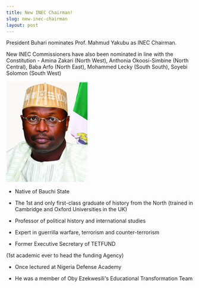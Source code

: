 ```yaml
---
title: New INEC Chairman!
slug: new-inec-chairman
layout: post
---
```


President Buhari nominates Prof. Mahmud Yakubu as INEC Chairman. 

New INEC Commissioners have also been nominated in line with the Constitution - Amina Zakari (North West), Anthonia Okoosi-Simbine (North Central), Baba Arfo (North East), Mohammed Lecky (South South), Soyebi Solomon (South West)

![New INEC Boss](/media_root/file_archive/Mahmood_Yakubu.jpg "New INEC Chairman!")

- Native of Bauchi State

- The 1st and only first-class graduate of history from the North (trained in Cambridge and Oxford Universities in the UK)

- Professor of political history and international studies

- Expert in guerrilla warfare, terrorism and counter-terrorism

- Former Executive Secretary of TETFUND

(1st academic ever to head the funding Agency)

- Once lectured at Nigeria Defense Academy

- He was a member of Oby Ezekwesili's Educational Transformation Team
